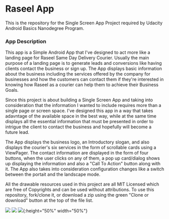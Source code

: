 # Raseel App

This is the repository for the Single Screen App Project required by Udacity Android Basics Nanodegree Program. 

### App Description
This app is a Simple Android App that I've designed to act more like a landing page for Raseel Same Day Delivery Courier. Usually the main purpose of a landing page is to generate leads and conversions like having clients contact the business or sign up.
The App displays basic information about the business including the services offered by the company for businesses and how the customers can contact them if they're interested in knowing how Raseel as a courier can help them to achieve their Business Goals.

Since this project is about building a Single Screen App and taking into consideration that the information I wanted to include requires more than a single page or screen space.
I've designed this app in a way that takes adavntage of the available space in the best way, while at the same time displays all the essential information that must be presented in order to intrigue the client to contact the business and hopefully 
will become a future lead. 

The App displays the business logo, an Introductory slogan, and also displays the courier's six services in the form of scrollable cards using a ViewPager. The contact information are displayed in the form of four buttons, when the user clicks on 
any of them, a pop up card/dialog shows up displaying the information and also a "Call To Action" button along with it. The App also takes into consideration configuration changes like a switch between the portait and the landscape mode.

All the drawable resources used in this project are all MIT Licensed which are free of Copyrights and can be used without attributions. To use this repository, fork/clone it, or download a zip using the green "Clone or download" button at the top of the file list.  


![](https://i.imgur.com/cYMbr4O.png?1)
![](https://i.imgur.com/cYMbr4O.png?1) ![](https://i.imgur.com/f4Mt6hA.png){:height="50%" width="50%"}





